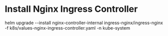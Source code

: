 # Install Nginx Ingress Controller
helm upgrade --install nginx-controller-internal ingress-nginx/ingress-nginx -f k8s/values-nginx-ingress-controller.yaml -n kube-system

